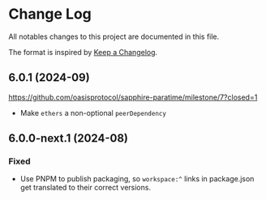 # Change Log

All notables changes to this project are documented in this file.

The format is inspired by [Keep a Changelog].

[Keep a Changelog]: https://keepachangelog.com/en/1.0.0/

## 6.0.1 (2024-09)

https://github.com/oasisprotocol/sapphire-paratime/milestone/7?closed=1

 - Make `ethers` a non-optional `peerDependency`

## 6.0.0-next.1 (2024-08)

### Fixed

 - Use PNPM to publish packaging, so `workspace:^` links in package.json get translated to their correct versions.
